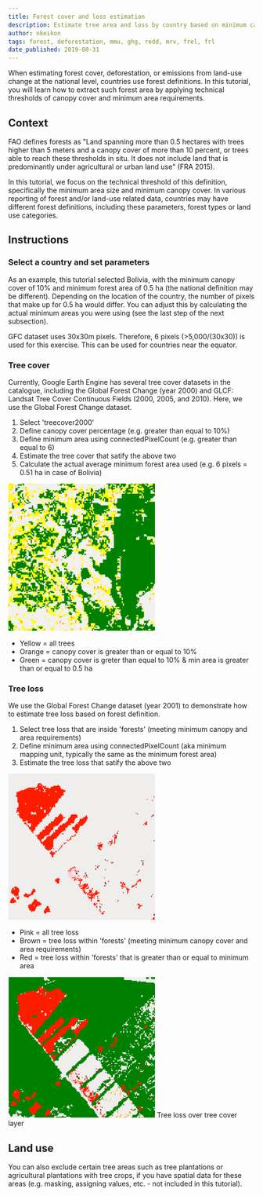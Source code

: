 ```yaml
---
title: Forest cover and loss estimation
description: Estimate tree area and loss by country based on minimum canopy cover and forest area definition
author: nkeikon
tags: forest, deforestation, mmu, ghg, redd, mrv, frel, frl
date_published: 2019-08-31
---
```


When estimating forest cover, deforestation, or emissions from land-use change at the national level, countries use forest definitions. In this tutorial, you will learn how to extract such forest area by applying technical thresholds of canopy cover and minimum area requirements. 

## Context

FAO defines forests as "Land spanning more than 0.5 hectares with trees higher than 5 meters and a canopy cover of more than 10 percent, or trees able to reach these thresholds in situ. It does not include land that is predominantly under agricultural or urban land use" (FRA 2015). 

In this tutorial, we focus on the technical threshold of this definition, specifically the minimum area size and minimum canopy cover. In various reporting of forest and/or land-use related data, countries may have different forest definitions, including these parameters, forest types or land use categories. 

## Instructions
### Select a country and set parameters

As an example, this tutorial selected Bolivia, with the minimum canopy cover of 10% and minimum forest area of 0.5 ha (the national definition may be different). 
Depending on the location of the country, the number of pixels that make up for 0.5 ha would differ. You can adjust this by calculating the actual minimum areas you were using (see the last step of the next subsection).

GFC dataset uses 30x30m pixels. Therefore, 6 pixels (>5,000/(30x30)) is used for this exercise. This can be used for countries near the equator. 

### Tree cover

Currently, Google Earth Engine has several tree cover datasets in the catalogue, including the Global Forest Change (year 2000) and GLCF: Landsat Tree Cover Continuous Fields (2000, 2005, and 2010). Here, we use the Global Forest Change dataset.  

1. Select 'treecover2000'
1. Define canopy cover percentage (e.g. greater than equal to 10%)
1. Define minimum area using connectedPixelCount (e.g. greater than equal to 6)
1. Estimate the tree cover that satify the above two
1. Calculate the actual average minimum forest area used (e.g. 6 pixels = 0.51 ha in case of Bolivia)

<img src="treecover.png" width="300">

- Yellow = all trees
- Orange = canopy cover is greater than or equal to 10%
- Green = canopy cover is greter than equal to 10% & min area is greater than or equal to 0.5 ha

### Tree loss

We use the Global Forest Change dataset (year 2001) to demonstrate how to estimate tree loss based on forest definition.

1. Select tree loss that are inside 'forests' (meeting minimum canopy and area requirements)
1. Define minimum area using connectedPixelCount (aka minimum mapping unit, typically the same as the minimum forest area)
1. Estimate the tree loss that satify the above two

<img src="loss.png" width="300">

- Pink = all tree loss
- Brown = tree loss within 'forests' (meeting minimum canopy cover and area requirements)
- Red = tree loss within 'forests' that is greater than or equal to minimum area

<img src="treeloss.png" width="300">
Tree loss over tree cover layer


## Land use

You can also exclude certain tree areas such as tree plantations or agricultural plantations with tree crops, if you have spatial data for these areas (e.g. masking, assigning values, etc. - not included in this tutorial). 
